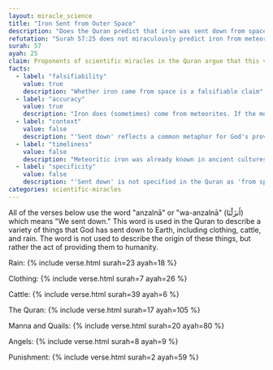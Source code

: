 ```yaml
---
layout: miracle_science
title: "Iron Sent from Outer Space"
description: "Does the Quran predict that iron was sent down from space?"
refutation: "Surah 57:25 does not miraculously predict iron from meteorites. The language used in the verse refers to Allah's provision and charity. The same language is used to talk about clothing, cattle, and rain. Also, people at the time of Mohammed already knew about meteoritic iron, no miracle required."
surah: 57
ayah: 25
claim: Proponents of scientific miracles in the Quran argue that this verse predicts the extraterrestrial origin of iron. They claim that the phrase "sent down" refers to iron being brought to Earth from space, specifically through meteorites. This interpretation is used to suggest that the Quran contains advanced scientific knowledge about the origins of materials on Earth.
facts:
  - label: "falsifiability"
    value: true
    description: "Whether iron came from space is a falsifiable claim"
  - label: "accuracy"
    value: true
    description: "Iron does (sometimes) come from meteorites. If the meaning of 'sent down' is equivalent to 'came from space', then the claim is accurate"
  - label: "context"
    value: false
    description: "'Sent down' reflects a common metaphor for God's provision, not 'from space.' Other 'sent down' objects in the Quran include clothing, cattle, and rain (Surah 7:26, 23:18, 39:6)."
  - label: "timeliness"
    value: false
    description: "Meteoritic iron was already known in ancient cultures at the time of Mohammed, including the Egyptians. The Quran's mention of iron being 'sent down' was not impossible to discover at the time"
  - label: "specificity"
    value: false
    description: "'Sent down' is not specified in the Quran as 'from space.' To claim this, Muslims must also accept that clothing, rain, and cattle are also literally from space."
categories: scientific-miracles
---
```


All of the verses below use the word "anzalnā" or "wa-anzalnā" (أَنزَلْنَا) which means "We sent down." This word is used in the Quran to describe a variety of things that God has sent down to Earth, including clothing, cattle, and rain. The word is not used to describe the origin of these things, but rather the act of providing them to humanity.

Rain:
{% include verse.html surah=23 ayah=18 %}

Clothing:
{% include verse.html surah=7 ayah=26 %}

Cattle:
{% include verse.html surah=39 ayah=6 %}

The Quran:
{% include verse.html surah=17 ayah=105 %}

Manna and Quails:
{% include verse.html surah=20 ayah=80 %}

Angels:
{% include verse.html surah=8 ayah=9 %}

Punishment:
{% include verse.html surah=2 ayah=59 %}
